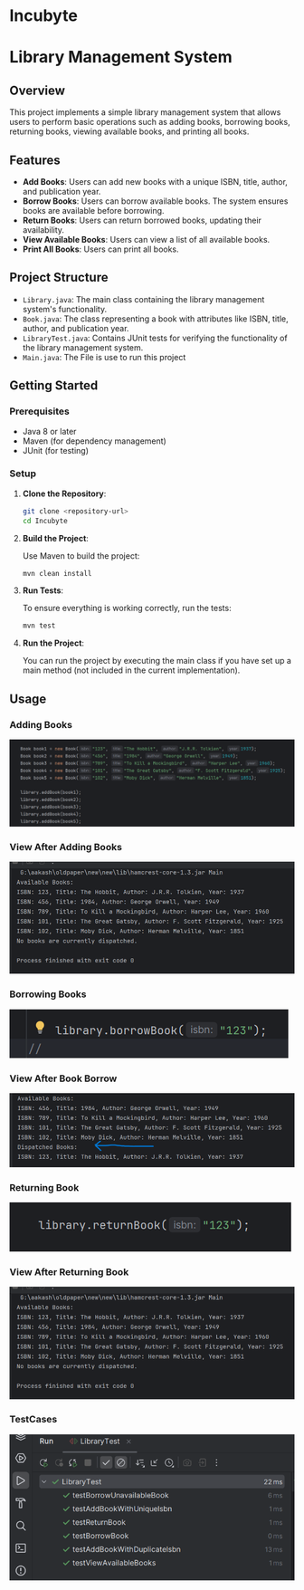 # Incubyte
# Library Management System

## Overview

This project implements a simple library management system that allows users to perform basic operations such as adding books, borrowing books, returning books, viewing available books, and printing all books.

## Features

- **Add Books**: Users can add new books with a unique ISBN, title, author, and publication year.
- **Borrow Books**: Users can borrow available books. The system ensures books are available before borrowing.
- **Return Books**: Users can return borrowed books, updating their availability.
- **View Available Books**: Users can view a list of all available books.
- **Print All Books**: Users can print all books.

## Project Structure

- `Library.java`: The main class containing the library management system's functionality.
- `Book.java`: The class representing a book with attributes like ISBN, title, author, and publication year.
- `LibraryTest.java`: Contains JUnit tests for verifying the functionality of the library management system.
- `Main.java`: The File is use to run this project

## Getting Started

### Prerequisites

- Java 8 or later
- Maven (for dependency management)
- JUnit (for testing)

### Setup

1. **Clone the Repository**:

    ```sh
    git clone <repository-url>
    cd Incubyte
    ```

2. **Build the Project**:

    Use Maven to build the project:

    ```sh
    mvn clean install
    ```

3. **Run Tests**:

    To ensure everything is working correctly, run the tests:

    ```sh
    mvn test
    ```

4. **Run the Project**:

    You can run the project by executing the main class if you have set up a main method (not included in the current implementation).

## Usage

### Adding Books
![Adding Books](./scr/screenshot/addBooks.png)

### View After Adding Books
![View After Adding Books](./scr/screenshot/viewAddedBook%20-%20Copy.png)

### Borrowing Books
![Borrowing Books](./scr/screenshot/borrowingBook.png)

### View After Book Borrow
![View After Borrowing Books](./scr/screenshot/viewAfterBorrowingBook.png)

### Returning Book
![Returning Books](./scr/screenshot/returningBook.png)

### View After Returning Book
![View After Book Return](./scr/screenshot/viewReturningBook.png)

### TestCases
![TestCases](./scr/screenshot/test.png)

